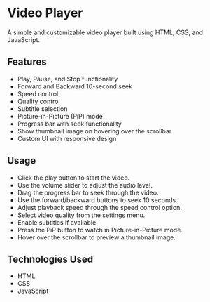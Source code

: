 # Video Player

A simple and customizable video player built using HTML, CSS, and JavaScript.

## Features

- Play, Pause, and Stop functionality
- Forward and Backward 10-second seek
- Speed control
- Quality control
- Subtitle selection
- Picture-in-Picture (PiP) mode
- Progress bar with seek functionality
- Show thumbnail image on hovering over the scrollbar
- Custom UI with responsive design


## Usage

- Click the play button to start the video.
- Use the volume slider to adjust the audio level.
- Drag the progress bar to seek through the video.
- Use the forward/backward buttons to seek 10 seconds.
- Adjust playback speed through the speed control option.
- Select video quality from the settings menu.
- Enable subtitles if available.
- Press the PiP button to watch in Picture-in-Picture mode.
- Hover over the scrollbar to preview a thumbnail image.

## Technologies Used

- HTML
- CSS
- JavaScript
